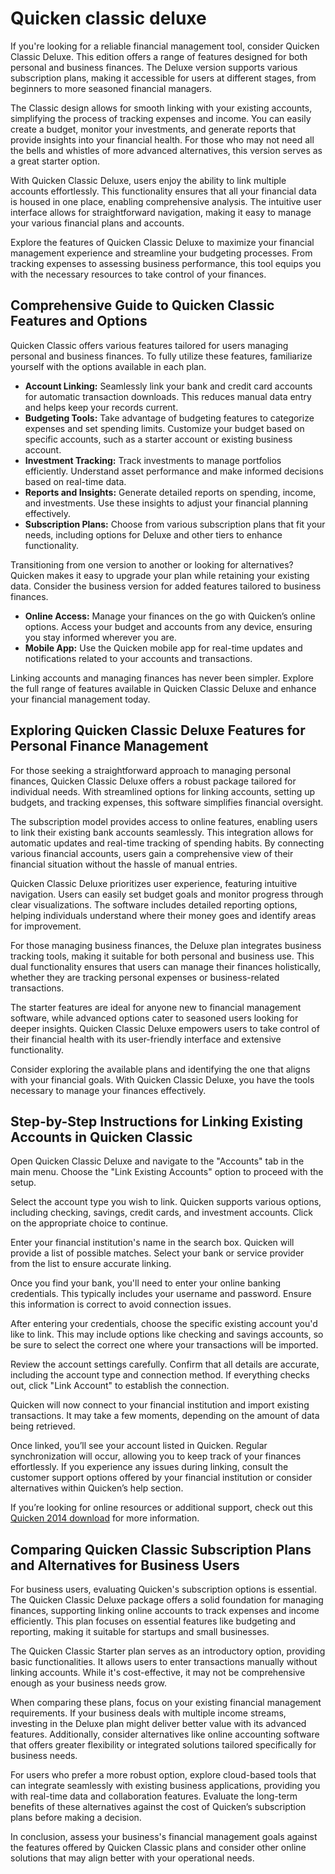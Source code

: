 Quicken classic deluxe
======================

If you're looking for a reliable financial management tool, consider Quicken Classic Deluxe. This edition offers a range of features designed for both personal and business finances. The Deluxe version supports various subscription plans, making it accessible for users at different stages, from beginners to more seasoned financial managers.

The Classic design allows for smooth linking with your existing accounts, simplifying the process of tracking expenses and income. You can easily create a budget, monitor your investments, and generate reports that provide insights into your financial health. For those who may not need all the bells and whistles of more advanced alternatives, this version serves as a great starter option.

With Quicken Classic Deluxe, users enjoy the ability to link multiple accounts effortlessly. This functionality ensures that all your financial data is housed in one place, enabling comprehensive analysis. The intuitive user interface allows for straightforward navigation, making it easy to manage your various financial plans and accounts.

Explore the features of Quicken Classic Deluxe to maximize your financial management experience and streamline your budgeting processes. From tracking expenses to assessing business performance, this tool equips you with the necessary resources to take control of your finances.

Comprehensive Guide to Quicken Classic Features and Options
-----------------------------------------------------------

Quicken Classic offers various features tailored for users managing personal and business finances. To fully utilize these features, familiarize yourself with the options available in each plan.

* **Account Linking:** Seamlessly link your bank and credit card accounts for automatic transaction downloads. This reduces manual data entry and helps keep your records current.
* **Budgeting Tools:** Take advantage of budgeting features to categorize expenses and set spending limits. Customize your budget based on specific accounts, such as a starter account or existing business account.
* **Investment Tracking:** Track investments to manage portfolios efficiently. Understand asset performance and make informed decisions based on real-time data.
* **Reports and Insights:** Generate detailed reports on spending, income, and investments. Use these insights to adjust your financial planning effectively.
* **Subscription Plans:** Choose from various subscription plans that fit your needs, including options for Deluxe and other tiers to enhance functionality.

Transitioning from one version to another or looking for alternatives? Quicken makes it easy to upgrade your plan while retaining your existing data. Consider the business version for added features tailored to business finances.

* **Online Access:** Manage your finances on the go with Quicken’s online options. Access your budget and accounts from any device, ensuring you stay informed wherever you are.
* **Mobile App:** Use the Quicken mobile app for real-time updates and notifications related to your accounts and transactions.

Linking accounts and managing finances has never been simpler. Explore the full range of features available in Quicken Classic Deluxe and enhance your financial management today.

Exploring Quicken Classic Deluxe Features for Personal Finance Management
-------------------------------------------------------------------------

For those seeking a straightforward approach to managing personal finances, Quicken Classic Deluxe offers a robust package tailored for individual needs. With streamlined options for linking accounts, setting up budgets, and tracking expenses, this software simplifies financial oversight.

The subscription model provides access to online features, enabling users to link their existing bank accounts seamlessly. This integration allows for automatic updates and real-time tracking of spending habits. By connecting various financial accounts, users gain a comprehensive view of their financial situation without the hassle of manual entries.

Quicken Classic Deluxe prioritizes user experience, featuring intuitive navigation. Users can easily set budget goals and monitor progress through clear visualizations. The software includes detailed reporting options, helping individuals understand where their money goes and identify areas for improvement.

For those managing business finances, the Deluxe plan integrates business tracking tools, making it suitable for both personal and business use. This dual functionality ensures that users can manage their finances holistically, whether they are tracking personal expenses or business-related transactions.

The starter features are ideal for anyone new to financial management software, while advanced options cater to seasoned users looking for deeper insights. Quicken Classic Deluxe empowers users to take control of their financial health with its user-friendly interface and extensive functionality.

Consider exploring the available plans and identifying the one that aligns with your financial goals. With Quicken Classic Deluxe, you have the tools necessary to manage your finances effectively.

Step-by-Step Instructions for Linking Existing Accounts in Quicken Classic
--------------------------------------------------------------------------

Open Quicken Classic Deluxe and navigate to the "Accounts" tab in the main menu. Choose the "Link Existing Accounts" option to proceed with the setup.

Select the account type you wish to link. Quicken supports various options, including checking, savings, credit cards, and investment accounts. Click on the appropriate choice to continue.

Enter your financial institution's name in the search box. Quicken will provide a list of possible matches. Select your bank or service provider from the list to ensure accurate linking.

Once you find your bank, you'll need to enter your online banking credentials. This typically includes your username and password. Ensure this information is correct to avoid connection issues.

After entering your credentials, choose the specific existing account you'd like to link. This may include options like checking and savings accounts, so be sure to select the correct one where your transactions will be imported.

Review the account settings carefully. Confirm that all details are accurate, including the account type and connection method. If everything checks out, click "Link Account" to establish the connection.

Quicken will now connect to your financial institution and import existing transactions. It may take a few moments, depending on the amount of data being retrieved.

Once linked, you’ll see your account listed in Quicken. Regular synchronization will occur, allowing you to keep track of your finances effortlessly. If you experience any issues during linking, consult the customer support options offered by your financial institution or consider alternatives within Quicken’s help section.

If you’re looking for online resources or additional support, check out this [Quicken 2014 download](https://github.com/tienamarce1970/symmetrical-octo-bassoon) for more information.

Comparing Quicken Classic Subscription Plans and Alternatives for Business Users
--------------------------------------------------------------------------------

For business users, evaluating Quicken's subscription options is essential. The Quicken Classic Deluxe package offers a solid foundation for managing finances, supporting linking online accounts to track expenses and income efficiently. This plan focuses on essential features like budgeting and reporting, making it suitable for startups and small businesses.

The Quicken Classic Starter plan serves as an introductory option, providing basic functionalities. It allows users to enter transactions manually without linking accounts. While it's cost-effective, it may not be comprehensive enough as your business needs grow.

When comparing these plans, focus on your existing financial management requirements. If your business deals with multiple income streams, investing in the Deluxe plan might deliver better value with its advanced features. Additionally, consider alternatives like online accounting software that offers greater flexibility or integrated solutions tailored specifically for business needs.

For users who prefer a more robust option, explore cloud-based tools that can integrate seamlessly with existing business applications, providing you with real-time data and collaboration features. Evaluate the long-term benefits of these alternatives against the cost of Quicken’s subscription plans before making a decision.

In conclusion, assess your business's financial management goals against the features offered by Quicken Classic plans and consider other online solutions that may align better with your operational needs.

